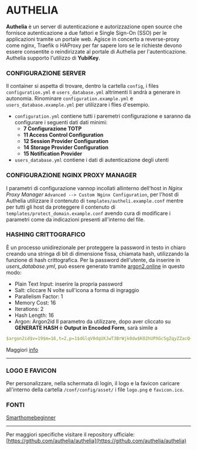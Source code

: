 # AUTHELIA
**Authelia** è un server di autenticazione e autorizzazione open source che fornisce autenticazione a due fattori e Single Sign-On (SSO) per le applicazioni tramite un portale web. Agisce in concerto a reverse-proxy come nginx, Traefik o HAProxy per far sapere loro se le richieste devono essere consentite o reindirizzate al portale di Authelia per l'autenticazione. Authelia supporto l'utilizzo di **YubiKey**.

### CONFIGURAZIONE SERVER
Il container si aspetta di trovare, dentro la cartella `config`, i files `configuration.yml` e `users_database.yml` altrimenti li andrà a generare in autonomia. Rinominare `configuration.example.yml` e `users_database.example.yml` per utilizzare i flies d'esempio.
- `configuration.yml` contiene tutti i paremetri configurazione e saranno da configurare i seguenti dati dati minimi:
    - **7 Configurazione TOTP**
    - **11 Access Control Configuration**
    - **12 Session Provider Configuration**
    - **14 Storage Provider Configuration**
    - **15 Notification Provider**
- `users_database.yml` contiene i dati di autenticazione degli utenti

### CONFIGURAZIONE NGINX PROXY MANAGER
I parametri di configurazione vannop incollati allinterno dell'host in *Nginx Proxy Manager* `Advanced --> Custom Nginx Configuration`, per l'host di Authelia utilizzare il contenuto di `templates/autheli.example.conf` mentre per tutti gli host da proteggere il contenuto di `templates/protect_domain.example.conf` avendo cura di modificare i parametri come da indicazioni presenti all'interno del file.

### HASHING CRITTOGRAFICO
È un processo unidirezionale per proteggere la password in testo in chiaro creando una stringa di bit di dimensione fissa, chiamata hash, utilizzando la funzione di hash crittografica.
Per la password dell'utente, da inserire in *users_database.yml*, può essere generato tramite [argon2.online](https://argon2.online/) in questo modo:
- Plain Text Input:     inserire la propria password
- Salt:                 cliccare N volte sull'icona a forma di ingraggio
- Parallelism Factor:   1
- Memory Cost:          16
- Iterations:           2
- Hash Length:          16
- Argon:                Argon2id
Il parametro da utilizzare, dopo aver cliccato su **GENERATE HASH** è **Output in Encoded Form**, sarà simile a 
```yml
$argon2id$v=19$m=16,t=2,p=1$dGlqV0dqUXJwT3BrWjk0dw$KO2hUPXGc5gZqyZZacQ+lw
```

Maggiori [info](https://www.authelia.com/docs/configuration/authentication/file.html#passwords)

---
### LOGO E FAVICON
Per personalizzare, nella schermata di login, il logo e la favicon caricare all'interno della cartella `/conf/config/asset/` i file `logo.png` e `favicon.ico`.


### FONTI
[Smarthomebeginner](https://www.smarthomebeginner.com/docker-authelia-tutorial/)

---
Per maggiori specifiche visitare il repository ufficiale:
[https://github.com/authelia/authelia](https://github.com/authelia/authelia)